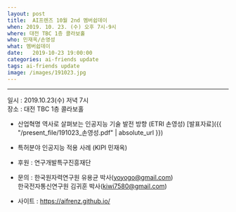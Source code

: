 ```yaml
---
layout: post
title:  AI프렌즈 10월 2nd 멤버쉽데이
when: 2019. 10. 23. (수) 오후 7시-9시
where: 대전 TBC 1층 콜라보홀
who: 민재옥/손영성
what: 멤버쉽데이
date:   2019-10-23 19:00:00
categories: ai-friends update
tags: ai-friends update
image: /images/191023.jpg
---
```

***  

일시 : 2019.10.23(수) 저녁 7시   
장소 : 대전 TBC 1층 콜라보홀  

- 산업혁명 역사로 살펴보는 인공지능 기술 발전 방향 (ETRI 손영성)
[발표자료]({{ "/present_file/191023_손영성.pdf" | absolute_url }})  

- 특허분야 인공지능 적용 사례 (KIPI 민재옥)



- 후원 : 연구개발특구진흥재단  
- 문의 : 한국원자력연구원 유용균 박사(yoyogo@gmail.com)  
             한국전자통신연구원 김귀훈 박사(kiwi7580@gmail.com)  
- 사이트 : https://aifrenz.github.io/ 
